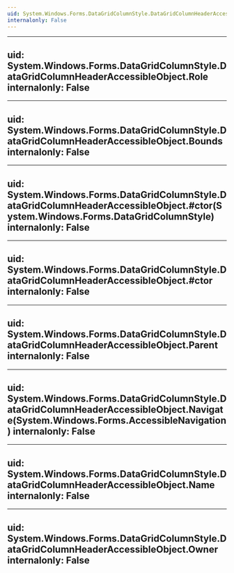 ```yaml
---
uid: System.Windows.Forms.DataGridColumnStyle.DataGridColumnHeaderAccessibleObject
internalonly: False
---
```


---
uid: System.Windows.Forms.DataGridColumnStyle.DataGridColumnHeaderAccessibleObject.Role
internalonly: False
---

---
uid: System.Windows.Forms.DataGridColumnStyle.DataGridColumnHeaderAccessibleObject.Bounds
internalonly: False
---

---
uid: System.Windows.Forms.DataGridColumnStyle.DataGridColumnHeaderAccessibleObject.#ctor(System.Windows.Forms.DataGridColumnStyle)
internalonly: False
---

---
uid: System.Windows.Forms.DataGridColumnStyle.DataGridColumnHeaderAccessibleObject.#ctor
internalonly: False
---

---
uid: System.Windows.Forms.DataGridColumnStyle.DataGridColumnHeaderAccessibleObject.Parent
internalonly: False
---

---
uid: System.Windows.Forms.DataGridColumnStyle.DataGridColumnHeaderAccessibleObject.Navigate(System.Windows.Forms.AccessibleNavigation)
internalonly: False
---

---
uid: System.Windows.Forms.DataGridColumnStyle.DataGridColumnHeaderAccessibleObject.Name
internalonly: False
---

---
uid: System.Windows.Forms.DataGridColumnStyle.DataGridColumnHeaderAccessibleObject.Owner
internalonly: False
---
